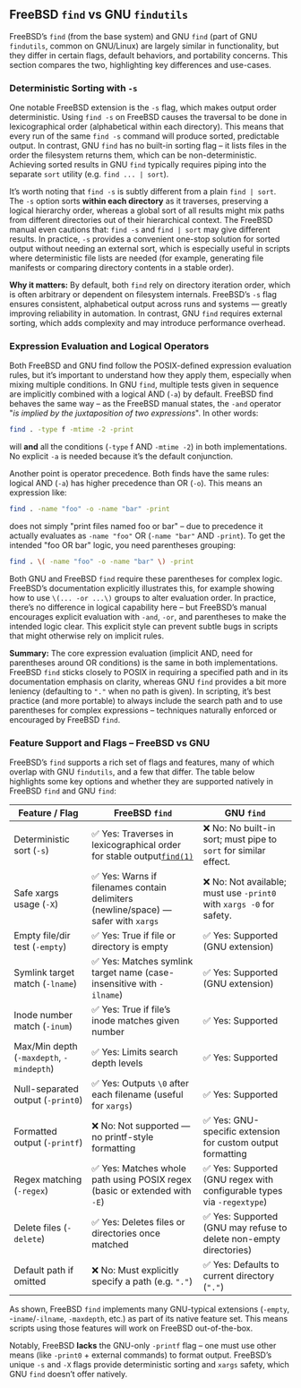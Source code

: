 ## **FreeBSD `find`** vs **GNU `findutils`**

FreeBSD’s `find` (from the base system) and GNU `find` (part of GNU `findutils`, common on GNU/Linux) are largely similar in functionality, but they differ in certain flags, default behaviors, and portability concerns. This section compares the two, highlighting key differences and use-cases.

### Deterministic Sorting with `-s`
One notable FreeBSD extension is the `-s` flag, which makes output order deterministic. Using `find -s` on FreeBSD causes the traversal to be done in lexicographical order (alphabetical within each directory). This means that every run of the same `find -s` command will produce sorted, predictable output. In contrast, GNU `find` has no built-in sorting flag – it lists files in the order the filesystem returns them, which can be non-deterministic. Achieving sorted results in GNU `find` typically requires piping into the separate `sort` utility (e.g. `find ... | sort`). 

It’s worth noting that `find -s` is subtly different from a plain `find | sort`. The `-s` option sorts **within each directory** as it traverses, preserving a logical hierarchy order, whereas a global sort of all results might mix paths from different directories out of their hierarchical context. The FreeBSD manual even cautions that: `find -s` and `find | sort` may give different results. In practice, `-s` provides a convenient one-stop solution for sorted output without needing an external sort, which is especially useful in scripts where deterministic file lists are needed (for example, generating file manifests or comparing directory contents in a stable order). 

**Why it matters:** By default, both `find` rely on directory iteration order, which is often arbitrary or dependent on filesystem internals. FreeBSD’s `-s` flag ensures consistent, alphabetical output across runs and systems — greatly improving reliability in automation. In contrast, GNU `find` requires external sorting, which adds complexity and may introduce performance overhead.


### Expression Evaluation and Logical Operators
Both FreeBSD and GNU find follow the POSIX-defined expression evaluation rules, but it’s important to understand how they apply them, especially when mixing multiple conditions. In GNU `find`, multiple tests given in sequence are implicitly combined with a logical AND (`-a`) by default. FreeBSD find behaves the same way – as the FreeBSD manual states, the `-and` operator "*is implied by the juxtaposition of two expressions*". In other words:
```sh
find . -type f -mtime -2 -print
```
will **and** all the conditions (`-type` f AND `-mtime -2`) in both implementations. No explicit `-a` is needed because it’s the default conjunction. 

Another point is operator precedence. Both finds have the same rules: logical AND (`-a`) has higher precedence than OR (`-o`). This means an expression like:
```sh
find . -name "foo" -o -name "bar" -print
```
does not simply "print files named foo or bar" – due to precedence it actually evaluates as `-name "foo"` OR (`-name "bar"` AND `-print`). To get the intended "foo OR bar" logic, you need parentheses grouping:
```sh
find . \( -name "foo" -o -name "bar" \) -print
```
Both GNU and FreeBSD `find` require these parentheses for complex logic. FreeBSD’s documentation explicitly illustrates this, for example showing how to use `\(... -or ...\)` groups to alter evaluation order. In practice, there’s no difference in logical capability here – but FreeBSD’s manual encourages explicit evaluation with `-and`, `-or`, and parentheses to make the intended logic clear. This explicit style can prevent subtle bugs in scripts that might otherwise rely on implicit rules. 

**Summary:**
The core expression evaluation (implicit AND, need for parentheses around OR conditions) is the same in both implementations. FreeBSD `find` sticks closely to POSIX in requiring a specified path and in its documentation emphasis on clarity, whereas GNU `find` provides a bit more leniency (defaulting to `"."` when no path is given). In scripting, it’s best practice (and more portable) to always include the search path and to use parentheses for complex expressions – techniques naturally enforced or encouraged by FreeBSD `find`.


### Feature Support and Flags – FreeBSD vs GNU
FreeBSD’s `find` supports a rich set of flags and features, many of which overlap with GNU `findutils`, and a few that differ. The table below highlights some key options and whether they are supported natively in FreeBSD `find` and GNU `find`:

| Feature / Flag                    | FreeBSD `find`                                                                                                    | GNU `find`                                                                                             |
|----------------------------------|------------------------------------------------------------------------------------------------------------------|---------------------------------------------------------------------------------------------------------|
| Deterministic sort (`-s`)        | ✅ Yes: Traverses in lexicographical order for stable output[`find(1)`](https://man.freebsd.org/find)  | ❌ No: No built-in sort; must pipe to `sort` for similar effect.                                       |
| Safe xargs usage (`-X`)          | ✅ Yes: Warns if filenames contain delimiters (newline/space) — safer with `xargs`                               | ❌ No: Not available; must use `-print0` with `xargs -0` for safety.                                    |
| Empty file/dir test (`-empty`)   | ✅ Yes: True if file or directory is empty                                                                       | ✅ Yes: Supported (GNU extension)                                                                       |
| Symlink target match (`-lname`)  | ✅ Yes: Matches symlink target name (case-insensitive with `-ilname`)                                           | ✅ Yes: Supported (GNU extension)                                                                       |
| Inode number match (`-inum`)     | ✅ Yes: True if file’s inode matches given number                                                                | ✅ Yes: Supported                                                                                        |
| Max/Min depth (`-maxdepth`, `-mindepth`) | ✅ Yes: Limits search depth levels                                                                 | ✅ Yes: Supported                                                                                        |
| Null-separated output (`-print0`)| ✅ Yes: Outputs `\0` after each filename (useful for `xargs`)                                                   | ✅ Yes: Supported                                                                                        |
| Formatted output (`-printf`)     | ❌ No: Not supported — no printf-style formatting                                                               | ✅ Yes: GNU-specific extension for custom output formatting                                              |
| Regex matching (`-regex`)        | ✅ Yes: Matches whole path using POSIX regex (basic or extended with `-E`)                                      | ✅ Yes: Supported (GNU regex with configurable types via `-regextype`)                                   |
| Delete files (`-delete`)         | ✅ Yes: Deletes files or directories once matched                                                               | ✅ Yes: Supported (GNU may refuse to delete non-empty directories)                                       |
| Default path if omitted          | ❌ No: Must explicitly specify a path (e.g. `"."`)                                                               | ✅ Yes: Defaults to current directory (`"."`)                                                            |

As shown, FreeBSD `find` implements many GNU-typical extensions (`-empty`, -`iname`/`-ilname`, `-maxdepth`, etc.) as part of its native feature set. This means scripts using those features will work on FreeBSD out-of-the-box. 

Notably, FreeBSD **lacks** the GNU-only `-printf` flag – one must use other means (like `-print0` + external commands) to format output. FreeBSD’s unique `-s` and `-X` flags provide deterministic sorting and `xargs` safety, which GNU `find` doesn’t offer natively.

